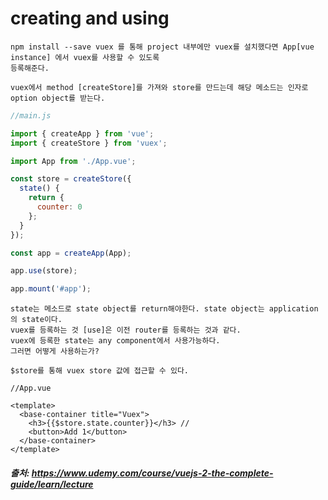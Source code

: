 # creating and using


```
npm install --save vuex 를 통해 project 내부에만 vuex를 설치했다면 App[vue instance] 에서 vuex를 사용할 수 있도록
등록해준다.
```

```
vuex에서 method [createStore]를 가져와 store를 만드는데 해당 메소드는 인자로 option object를 받는다.
```

```js
//main.js

import { createApp } from 'vue';
import { createStore } from 'vuex';

import App from './App.vue';

const store = createStore({
  state() {
    return {
      counter: 0
    };
  }
});

const app = createApp(App);

app.use(store);

app.mount('#app');
```

```
state는 메소드로 state object를 return해야한다. state object는 application 의 state이다.
vuex를 등록하는 것 [use]은 이전 router를 등록하는 것과 같다.
vuex에 등록한 state는 any component에서 사용가능하다.
그러면 어떻게 사용하는가?
```

```
$store를 통해 vuex store 값에 접근할 수 있다.
```

```vue
//App.vue

<template>
  <base-container title="Vuex">
    <h3>{{$store.state.counter}}</h3> //
    <button>Add 1</button>
  </base-container>
</template>
```


##### 출처: https://www.udemy.com/course/vuejs-2-the-complete-guide/learn/lecture
